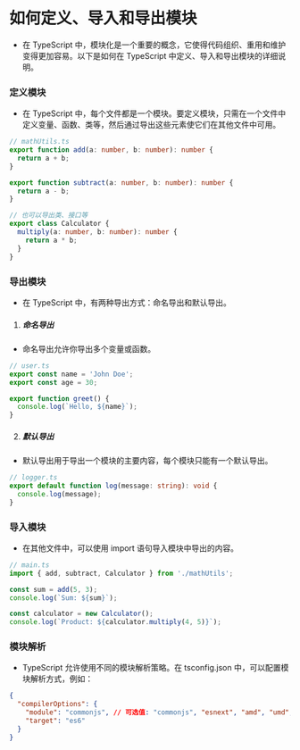 # 如何定义、导入和导出模块

- 在 TypeScript 中，模块化是一个重要的概念，它使得代码组织、重用和维护变得更加容易。以下是如何在 TypeScript 中定义、导入和导出模块的详细说明。

### 定义模块

- 在 TypeScript 中，每个文件都是一个模块。要定义模块，只需在一个文件中定义变量、函数、类等，然后通过导出这些元素使它们在其他文件中可用。

```ts
// mathUtils.ts
export function add(a: number, b: number): number {
  return a + b;
}

export function subtract(a: number, b: number): number {
  return a - b;
}

// 也可以导出类、接口等
export class Calculator {
  multiply(a: number, b: number): number {
    return a * b;
  }
}
```

### 导出模块

- 在 TypeScript 中，有两种导出方式：命名导出和默认导出。

1. ##### 命名导出

- 命名导出允许你导出多个变量或函数。

```ts
// user.ts
export const name = 'John Doe';
export const age = 30;

export function greet() {
  console.log(`Hello, ${name}`);
}
```

2. ##### 默认导出

- 默认导出用于导出一个模块的主要内容，每个模块只能有一个默认导出。

```ts
// logger.ts
export default function log(message: string): void {
  console.log(message);
}
```

### 导入模块

- 在其他文件中，可以使用 import 语句导入模块中导出的内容。

```ts
// main.ts
import { add, subtract, Calculator } from './mathUtils';

const sum = add(5, 3);
console.log(`Sum: ${sum}`);

const calculator = new Calculator();
console.log(`Product: ${calculator.multiply(4, 5)}`);
```

### 模块解析

- TypeScript 允许使用不同的模块解析策略。在 tsconfig.json 中，可以配置模块解析方式，例如：

```json
{
  "compilerOptions": {
    "module": "commonjs", // 可选值: "commonjs", "esnext", "amd", "umd", "system", "es6" 等
    "target": "es6"
  }
}
```
